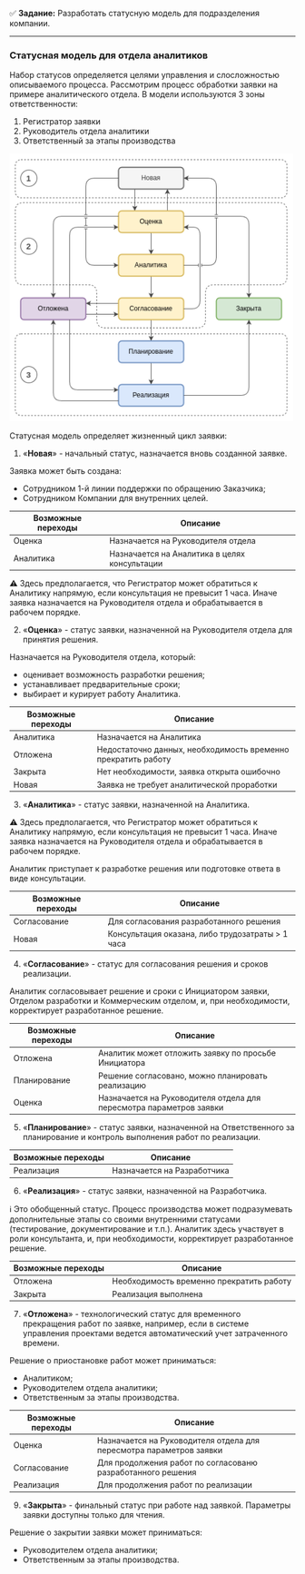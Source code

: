 :white_check_mark: **Задание:** Разработать статусную модель для подразделения компании.

---

### Статусная модель для отдела аналитиков

Набор статусов определяется целями управления и слосложностью описываемого процесса. Рассмотрим процесс обработки заявки на примере аналитического отдела. В модели используются 3 зоны ответственности:
1. Регистратор заявки
2. Руководитель отдела аналитики
3. Ответственный за этапы производства


<kbd>
<img src="/Screens/A_model.png" width="500">
</kbd>

Статусная модель определяет жизненный цикл заявки:

1. «**Новая**» - начальный статус, назначается вновь созданной заявке.

Заявка может быть создана:
- Сотрудником 1-й линии поддержки по обращению Заказчика;
- Сотрудником Компании для внутренних целей.

| Возможные переходы | Описание |
| ------------------ | -------- |
| Оценка | Назначается на Руководителя отдела |
| Аналитика | Назначается на Аналитика в целях консультации |

:warning: Здесь предполагается, что Регистратор может обратиться к Аналитику напрямую, если консультация не превысит 1 часа. Иначе заявка назначается на Руководителя отдела и обрабатывается в рабочем порядке.

2. «**Оценка**» - статус заявки, назначенной на Руководителя отдела для принятия решения.

Назначается на Руководителя отдела, который: 
- оценивает возможность разработки решения;
- устанавливает предварительные сроки;
- выбирает и курирует работу Аналитика.

| Возможные переходы | Описание |
| ------------------ | -------- |
| Аналитика | Назначается на Аналитика |
| Отложена | Недостаточно данных, необходимость временно прекратить работу |
| Закрыта | Нет необходимости, заявка открыта ошибочно |
| Новая | Заявка не требует аналитической проработки |

3. «**Аналитика**» - статус заявки, назначенной на Аналитика.

:warning: Здесь предполагается, что Регистратор может обратиться к Аналитику напрямую, если консультация не превысит 1 часа. Иначе заявка назначается на Руководителя отдела и обрабатывается в рабочем порядке.

Аналитик приступает к разработке решения или подготовке ответа в виде консультации.

| Возможные переходы | Описание |
| ------------------ | -------- |
| Согласование | Для согласования разработанного решения |
| Новая | Консультация оказана, либо трудозатраты > 1 часа |

4. «**Согласование**» - статус для согласования решения и сроков реализации.

Аналитик согласовывает решение и сроки с Инициатором заявки, Отделом разработки и Коммерческим отделом, и, при необходимости, корректирует разработанное решение.

| Возможные переходы | Описание |
| ------------------ | -------- |
| Отложена | Аналитик может отложить заявку по просьбе Инициатора |
| Планирование | Решение согласовано, можно планировать реализацию |
| Оценка | Назначается на Руководителя отдела для пересмотра параметров заявки |

5. «**Планирование**» - статус заявки, назначенной на Ответственного за планирование и контроль выполнения работ по реализации.

| Возможные переходы | Описание |
| ------------------ | -------- |
| Реализация | Назначается на Разработчика |

6. «**Реализация**» - статус заявки, назначенной на Разработчика.

:information_source: Это обобщенный статус. Процесс производства может подразумевать дополнительные этапы со своими внутренними статусами (тестирование, документирование и т.п.). Аналитик здесь участвует в роли консультанта, и, при необходимости, корректирует разработанное решение.

| Возможные переходы | Описание |
| ------------------ | -------- |
| Отложена | Необходимость временно прекратить работу |
| Закрыта | Реализация выполнена |

7. «**Отложена**» - технологический статус для временного прекращения работ по заявке, например, если в системе управления проектами ведется автоматический учет затраченного времени.

Решение о приостановке работ может приниматься:
- Аналитиком;
- Руководителем отдела аналитики;
- Ответственным за этапы производства.

| Возможные переходы | Описание |
| ------------------ | -------- |
| Оценка | Назначается на Руководителя отдела для пересмотра параметров заявки |
| Согласование | Для продолжения работ по согласованю разработанного решения |
| Реализация | Для продолжения работ по реализации |

9. «**Закрыта**» - финальный статус при работе над заявкой. Параметры заявки доступны только для чтения.

Решение о закрытии заявки может приниматься:
- Руководителем отдела аналитики;
- Ответственным за этапы производства.
